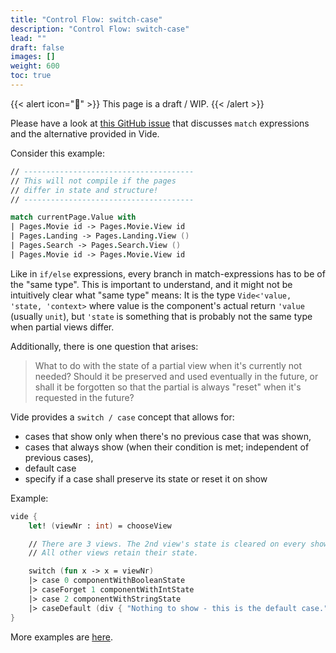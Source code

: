 ```yaml
---
title: "Control Flow: switch-case"
description: "Control Flow: switch-case"
lead: ""
draft: false
images: []
weight: 600
toc: true
---
```


{{< alert icon="🚧" >}}
This page is a draft / WIP.
{{< /alert >}}

Please have a look at [this GitHub issue](https://github.com/RonaldSchlenker/Vide/issues/4) that discusses `match` expressions and the alternative provided in Vide.

Consider this example:

```fsharp
// --------------------------------------
// This will not compile if the pages
// differ in state and structure!
// --------------------------------------

match currentPage.Value with
| Pages.Movie id -> Pages.Movie.View id
| Pages.Landing -> Pages.Landing.View ()
| Pages.Search -> Pages.Search.View ()
| Pages.Movie id -> Pages.Movie.View id
```

Like in `if/else` expressions, every branch in match-expressions has to be of the "same type". This is important to understand, and it might not be intuitively clear what "same type" means: It is the type `Vide<'value, 'state, 'context>` where value is the component's actual return `'value` (usually `unit`), but `'state` is something that is probably not the same type when partial views differ.

Additionally, there is one question that arises:

> What to do with the state of a partial view when it's currently not needed? Should it be preserved and used eventually in the future, or shall it be forgotten so that the partial is always "reset" when it's requested in the future?

Vide provides a `switch / case` concept that allows for:

* cases that show only when there's no previous case that was shown,
* cases that always show (when their condition is met; independent of previous cases),
* default case
* specify if a case shall preserve its state or reset it on show

Example:

```fsharp
vide {
    let! (viewNr : int) = chooseView

    // There are 3 views. The 2nd view's state is cleared on every show.
    // All other views retain their state.

    switch (fun x -> x = viewNr)
    |> case 0 componentWithBooleanState
    |> caseForget 1 componentWithIntState
    |> case 2 componentWithStringState
    |> caseDefault (div { "Nothing to show - this is the default case." })
}
```

More examples are [here](https://github.com/RonaldSchlenker/Vide/blob/dc655b160283f45eb63d7f5505cbdfbd1c8b215d/Vide.Fable/src/DevApp/src/UseCases/ControlFlow.fs#L90).
